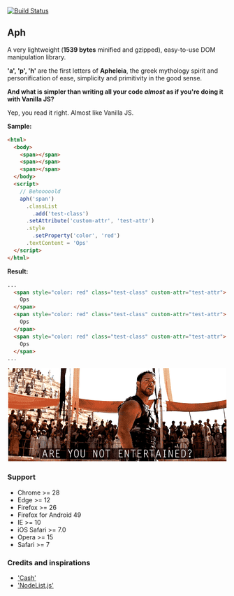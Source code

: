[![Build Status](https://travis-ci.org/kaisermann/aph.svg?branch=master)](https://travis-ci.org/kaisermann/aph)

## Aph

A very lightweight (**1539 bytes** minified and gzipped), easy-to-use DOM manipulation library.

**'a', 'p', 'h'** are the first letters of **Apheleia**, the greek mythology spirit and personification of ease, simplicity and primitivity in the good sense.

**And what is simpler than writing all your code *almost* as if you're doing it with Vanilla JS?**

Yep, you read it right. Almost like Vanilla JS.

**Sample:**
```html
<html>
  <body>
    <span></span>
    <span></span>
    <span></span>
  </body>
  <script>
    // Behooooold
    aph('span')
      .classList
        .add('test-class')
      .setAttribute('custom-attr', 'test-attr')
      .style
        .setProperty('color', 'red')
      .textContent = 'Ops'
  </script>
</html>
```

**Result:**
```html
...
  <span style="color: red" class="test-class" custom-attr="test-attr">
    Ops
  </span>
  <span style="color: red" class="test-class" custom-attr="test-attr">
    Ops
  </span>
  <span style="color: red" class="test-class" custom-attr="test-attr">
    Ops
  </span>
...
```

<p align="center">
  <img src="./misc/gladiator.gif">
</p>

### Support
* Chrome >= 28
* Edge >= 12
* Firefox >= 26
* Firefox for Android 49
* IE >= 10
* iOS Safari >= 7.0
* Opera >= 15
* Safari >= 7


### Credits and inspirations
* ['Cash'](https://github.com/kenwheeler/cash/)
* ['NodeList.js'](https://github.com/eorroe/NodeList.js)

